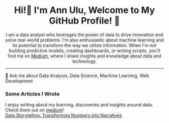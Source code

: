 <h1 align="center"> Hi!👋 I'm Ann Ulu, Welcome to My GitHub Profile! 🌟 </h1>

<p align="center"> I am a data analyst who leverages the power of data to drive innovation and solve real-world problems. I'm also enthusiastic about machine learning and its potential to transform the way we utilize information. When I'm not building predictive models, creating dashboards, or writing scripts, you'll find me on <a href="https://medium.com/@annulu">Medium</a>, where I share insights and knowledge about data and technology.
 </p>
<hr>
💬 Ask me about Data Analysis, Data Science, Machine Learning, Web Development

### Some Articles I Wrote
I enjoy writing about my learning, discoveries and insights around data. Check them out on [medium](https://medium.com/@annulu)!<br>
[Data Storytelling: Transforming Numbers into Narratives](https://medium.com/@annulu/data-storytelling-transforming-numbers-into-narratives-557ee150cb2d)
